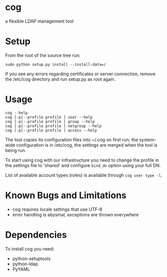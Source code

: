 cog
===

a flexible LDAP management tool

# Setup #

From the root of the source tree run:

    sudo python setup.py install --install-data=/

If you see any errors regarding certificates or server connection,
remove the /etc/cog directory and run setup.py as root again.

# Usage #


    cog --help
    cog [-p|--profile profile ] user --help
    cog [-p|--profile profile ] group --help
    cog [-p|--profile profile ] netgroup --help
    cog [-p|--profile profile ] access --help

The tool copies its configuration files into ~/.cog on first run; the
system-wide configuration is in /etc/cog, the settings are merged when
the tool is being run.

To start using cog with our infrastructure you need to change the
profile in the settings file to 'shared' and configure `bind_dn` option
using your full DN.

List of available account types (roles) is available through `cog user
type -l`.

# Known Bugs and Limitations #
* cog requires locale settings that use UTF-8
* error handling is abysmal, exceptions are thrown everywhere

# Dependencies #

To install cog you need:

* python-setuptools
* python-ldap
* PyYAML

